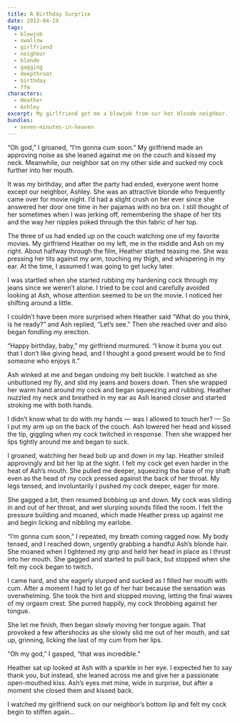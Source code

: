```yaml
---
title: A Birthday Surprise
date: 2013-04-19
tags:
  - blowjob
  - swallow
  - girlfriend
  - neighbor
  - blonde
  - gagging
  - deepthroat
  - birthday
  - ffm
characters:
  - Heather
  - Ashley
excerpt: My girlfriend got me a blowjob from our hot blonde neighbor.
bundles:
  - seven-minutes-in-heaven
---
```


“Oh god,” I groaned, “I’m gonna cum soon.” My girlfriend made an approving noise as she leaned against me on the couch and kissed my neck. Meanwhile, our neighbor sat on my other side and sucked my cock further into her mouth.

It was my birthday, and after the party had ended, everyone went home except our neighbor, Ashley. She was an attractive blonde who frequently came over for movie night. I’d had a slight crush on her ever since she answered her door one time in her pajamas with no bra on. I still thought of her sometimes when I was jerking off, remembering the shape of her tits and the way her nipples poked through the thin fabric of her top.

The three of us had ended up on the couch watching one of my favorite movies. My girlfriend Heather on my left, me in the middle and Ash on my right. About halfway through the film, Heather started teasing me. She was pressing her tits against my arm, touching my thigh, and whispering in my ear. At the time, I assumed I was going to get lucky later.

I was startled when she started rubbing my hardening cock through my jeans since we weren’t alone. I tried to be cool and carefully avoided looking at Ash, whose attention seemed to be on the movie. I noticed her shifting around a little.

I couldn’t have been more surprised when Heather said “What do you think, is he ready?” and Ash replied, “Let’s see.” Then she reached over and also began fondling my erection.

“Happy birthday, baby,” my girlfriend murmured. “I know it bums you out that I don’t like giving head, and I thought a good present would be to find someone who enjoys it.”

Ash winked at me and began undoing my belt buckle. I watched as she unbuttoned my fly, and slid my jeans and boxers down. Then she wrapped her warm hand around my cock and began squeezing and rubbing. Heather nuzzled my neck and breathed in my ear as Ash leaned closer and started stroking me with both hands.

I didn’t know what to do with my hands — was I allowed to touch her? — So I put my arm up on the back of the couch. Ash lowered her head and kissed the tip, giggling when my cock twitched in response. Then she wrapped her lips tightly around me and began to suck.

I groaned, watching her head bob up and down in my lap. Heather smiled approvingly and bit her lip at the sight. I felt my cock get even harder in the heat of Ash’s mouth. She pulled me deeper, squeezing the base of my shaft even as the head of my cock pressed against the back of her throat. My legs tensed, and involuntarily I pushed my cock deeper, eager for more.

She gagged a bit, then resumed bobbing up and down. My cock was sliding in and out of her throat, and wet slurping sounds filled the room. I felt the pressure building and moaned, which made Heather press up against me and begin licking and nibbling my earlobe.

“I’m gonna cum soon,” I repeated, my breath coming ragged now. My body tensed, and I reached down, urgently grabbing a handful Ash’s blonde hair. She moaned when I tightened my grip and held her head in place as I thrust into her mouth. She gagged and started to pull back, but stopped when she felt my cock began to twitch.

I came hard, and she eagerly slurped and sucked as I filled her mouth with cum. After a moment I had to let go of her hair because the sensation was overwhelming. She took the hint and stopped moving, letting the final waves of my orgasm crest. She purred happily, my cock throbbing against her tongue.

She let me finish, then began slowly moving her tongue again. That provoked a few aftershocks as she slowly slid me out of her mouth, and sat up, grinning, licking the last of my cum from her lips.

“Oh my god,” I gasped, “that was incredible.”

Heather sat up looked at Ash with a sparkle in her eye. I expected her to say thank you, but instead, she leaned across me and give her a passionate open-mouthed kiss. Ash’s eyes met mine, wide in surprise, but after a moment she closed them and kissed back.

I watched my girlfriend suck on our neighbor’s bottom lip and felt my cock begin to stiffen again…
